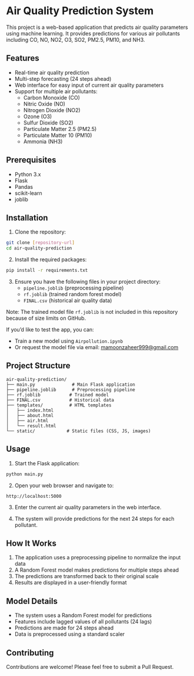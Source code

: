 # Air Quality Prediction System

This project is a web-based application that predicts air quality parameters using machine learning. It provides predictions for various air pollutants including CO, NO, NO2, O3, SO2, PM2.5, PM10, and NH3.

## Features

- Real-time air quality prediction
- Multi-step forecasting (24 steps ahead)
- Web interface for easy input of current air quality parameters
- Support for multiple air pollutants:
  - Carbon Monoxide (CO)
  - Nitric Oxide (NO)
  - Nitrogen Dioxide (NO2)
  - Ozone (O3)
  - Sulfur Dioxide (SO2)
  - Particulate Matter 2.5 (PM2.5)
  - Particulate Matter 10 (PM10)
  - Ammonia (NH3)

## Prerequisites

- Python 3.x
- Flask
- Pandas
- scikit-learn
- joblib

## Installation

1. Clone the repository:
```bash
git clone [repository-url]
cd air-quality-prediction
```

2. Install the required packages:
```bash
pip install -r requirements.txt
```

3. Ensure you have the following files in your project directory:
   - `pipeline.joblib` (preprocessing pipeline)
   - `rf.joblib` (trained random forest model)
   - `FINAL.csv` (historical air quality data)

Note: The trained model file `rf.joblib` is not included in this repository because of size limits on GitHub.

If you’d like to test the app, you can:
- Train a new model using `Airpollution.ipynb`
- Or request the model file via email: mamoonzaheer999@gmail.com


## Project Structure

```
air-quality-prediction/
├── main.py              # Main Flask application
├── pipeline.joblib      # Preprocessing pipeline
├── rf.joblib           # Trained model
├── FINAL.csv           # Historical data
├── templates/          # HTML templates
│   ├── index.html
│   ├── about.html
│   ├── air.html
│   └── result.html
└── static/            # Static files (CSS, JS, images)
```

## Usage

1. Start the Flask application:
```bash
python main.py
```

2. Open your web browser and navigate to:
```
http://localhost:5000
```

3. Enter the current air quality parameters in the web interface.

4. The system will provide predictions for the next 24 steps for each pollutant.

## How It Works

1. The application uses a preprocessing pipeline to normalize the input data
2. A Random Forest model makes predictions for multiple steps ahead
3. The predictions are transformed back to their original scale
4. Results are displayed in a user-friendly format

## Model Details

- The system uses a Random Forest model for predictions
- Features include lagged values of all pollutants (24 lags)
- Predictions are made for 24 steps ahead
- Data is preprocessed using a standard scaler

## Contributing

Contributions are welcome! Please feel free to submit a Pull Request.
